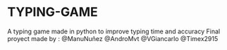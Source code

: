 # TYPING-GAME

A typing game made in python to improve typing time and accuracy
Final proyect made by :
    @ManuNuñez
    @AndroMvt
    @VGiancarlo
    @Timex2915